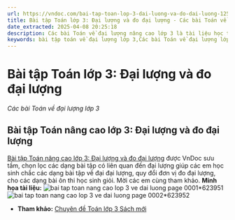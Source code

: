 ```yaml
---
url: https://vndoc.com/bai-tap-toan-lop-3-dai-luong-va-do-dai-luong-125636
title: Bài tập Toán lớp 3: Đại lượng và đo đại lượng - Các bài Toán về đại lượng lớp 3 - VnDoc.com
date_extracted: 2025-04-08 20:25:18
description: Các bài Toán về đại lượng nâng cao lớp 3 là tài liệu học tập môn Toán dành cho các em học sinh lớp 3 tham khảo, nhằm củng cố lại kiến thức, luyện tập giải các dạng bài tập về đo đại lượng.
keywords: bài tập toán về đại lượng lớp 3,Các bài Toán về đại lượng lớp 3,Bài tập Toán lớp 3,Đại lượng và đo đại lượng lớp 3,bồi dưỡng học sinh giỏi lớp 3,toán nâng cao lớp 3,Tài liệu bồi dưỡng học sinh giỏi Toán lớp 3
---
```


# Bài tập Toán lớp 3: Đại lượng và đo đại lượng
 _Các bài Toán về đại lượng lớp 3_
## Bài tập Toán nâng cao lớp 3: Đại lượng và đo đại lượng
[Bài tập Toán nâng cao lớp 3: Đại lượng và đo đại lượng](<https://vndoc.com/bai-tap-toan-lop-3-dai-luong-va-do-dai-luong-125636?t=22>) được VnDoc sưu tầm, chọn lọc các dạng bài tập có liên quan đến đại lượng giúp các em học sinh chắc các dạng bài tập về đại đại lượng, quy đổi đơn vị đo đại lượng, cho các dạng bài ôn thi học sinh giỏi. Mời các em cùng tham khảo.
**Minh họa tài liệu:**
![bai tap toan nang cao lop 3 ve dai luong page 0001*623951](https://i.vdoc.vn/data/image/2024/08/21/bai-tap-toan-nang-cao-lop-3-ve-dai-luong-page-0001.jpg)![bai tap toan nang cao lop 3 ve dai luong page 0002*623952](https://i.vdoc.vn/data/image/2024/08/21/bai-tap-toan-nang-cao-lop-3-ve-dai-luong-page-0002.jpg)
  * **Tham khảo:** [Chuyên đề Toán lớp 3 Sách mới](<https://vndoc.com/chuyen-de-toan-lop-3-sach-moi> "Chuyên đề Toán lớp 3 Sách mới")

